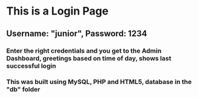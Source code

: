 # This is a Login Page
## Username: "junior", Password: 1234
### Enter the right credentials and you get to the Admin Dashboard, greetings based on time of day, shows last successful login
### This was built using MySQL, PHP and HTML5, database in the "db" folder
